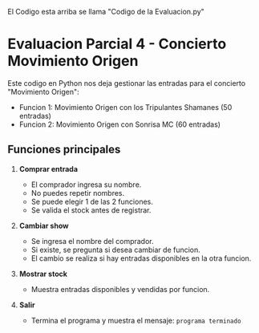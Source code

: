 El Codigo esta arriba se llama "Codigo de la Evaluacion.py"

# Evaluacion Parcial 4 - Concierto Movimiento Origen 

Este codigo en Python nos deja gestionar las entradas para el concierto "Movimiento Origen":

- Funcion 1: Movimiento Origen con los Tripulantes Shamanes (50 entradas)
- Funcion 2: Movimiento Origen con Sonrisa MC (60 entradas)

## Funciones principales

1. **Comprar entrada**
   - El comprador ingresa su nombre.
   - No puedes repetir nombres.
   - Se puede elegir 1 de las 2 funciones.
   - Se valida el stock antes de registrar.

2. **Cambiar show**
   - Se ingresa el nombre del comprador.
   - Si existe, se pregunta si desea cambiar de funcion.
   - El cambio se realiza si hay entradas disponibles en la otra funcion.

3. **Mostrar stock**
   - Muestra entradas disponibles y vendidas por funcion.

4. **Salir**
   - Termina el programa y muestra el mensaje: `programa terminado`
